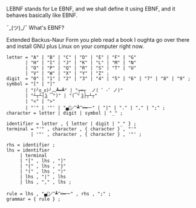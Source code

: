 LEBNF stands for Le EBNF, and we shall define it using EBNF, and it behaves basically like EBNF.

¯\_(ツ)_/¯ What's EBNF?

Extended Backus-Naur Form you pleb read a book I oughta go over there and install GNU plus Linux on your computer right now.


```
letter = "A" | "B" | "C" | "D" | "E" | "F" | "G"
       | "H" | "I" | "J" | "K" | "L" | "M" | "N"
       | "O" | "P" | "Q" | "R" | "S" | "T" | "U"
       | "V" | "W" | "X" | "Y" | "Z" ;
digit  = "0" | "1" | "2" | "3" | "4" | "5" | "6" | "7" | "8" | "9" ;
symbol = "[" | "]" 
       | "(╯ಠ‿ಠ)╯︵┻━┻" | "┬━┬ ﻿ ノ( ゜-゜ノ)"
       | "┴┬┴┤͜ʖ ͡°)" | "(͡° ͜ʖ├┬┴┬"
       | "<" | ">"
       | "'" | '"' | "▄︻̷̿┻̿═━一" | "|" | "." | "," | ";" ;
character = letter | digit | symbol | "_" ;
 
identifier = letter , { letter | digit | "_" } ;
terminal = "'" , character , { character } , "'" 
         | '"' , character , { character } , '"' ;
 
rhs = identifier ;
lhs = identifier
     | terminal
     | "[" , lhs , "]"
     | "{" , lhs , "}"
     | "(" , lhs , ")"
     | lhs , "|" , lhs
     | lhs , "," , lhs ;
 
rule = lhs , "▄︻̷̿┻̿═━一" , rhs , ";" ;
grammar = { rule } ;
```

